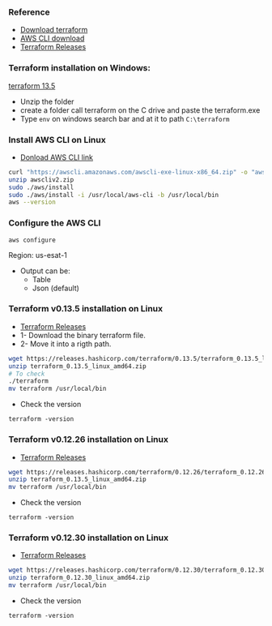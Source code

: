### Reference
* [Download terraform](https://www.terraform.io/downloads.html)
* [AWS CLI download](https://aws.amazon.com/cli/)
* [Terraform Releases](https://releases.hashicorp.com/terraform/)

### Terraform installation on Windows:
[terraform 13.5](https://releases.hashicorp.com/terraform/0.13.5/)

* Unzip the folder
* create a folder call terraform on the C drive and paste the terraform.exe
* Type `env` on windows search bar and at it to path `C:\terraform`

### Install AWS CLI on Linux 
* [Donload AWS CLI link](https://docs.aws.amazon.com/cli/latest/userguide/install-cliv2-linux.html#cliv2-linux-install)

```sh
curl "https://awscli.amazonaws.com/awscli-exe-linux-x86_64.zip" -o "awscliv2.zip"
unzip awscliv2.zip
sudo ./aws/install
sudo ./aws/install -i /usr/local/aws-cli -b /usr/local/bin
aws --version
```

### Configure the AWS CLI
```
aws configure
```
Region: us-esat-1
* Output can be:
    * Table
    * Json (default)


### Terraform v0.13.5 installation on Linux
* [Terraform Releases](https://releases.hashicorp.com/terraform/)
* 1- Download the binary terraform file.
* 2- Move it into a rigth path.
```sh
wget https://releases.hashicorp.com/terraform/0.13.5/terraform_0.13.5_linux_amd64.zip
unzip terraform_0.13.5_linux_amd64.zip
# To check
./terraform
mv terraform /usr/local/bin
```
* Check the version
```
terraform -version
```

### Terraform v0.12.26 installation on Linux
* [Terraform Releases](https://releases.hashicorp.com/terraform/)
```sh
wget https://releases.hashicorp.com/terraform/0.12.26/terraform_0.12.26_linux_amd64.zip
unzip terraform_0.13.5_linux_amd64.zip
mv terraform /usr/local/bin
```
* Check the version
```
terraform -version
```

### Terraform v0.12.30 installation on Linux
* [Terraform Releases](https://releases.hashicorp.com/terraform/)
```sh
wget https://releases.hashicorp.com/terraform/0.12.30/terraform_0.12.30_linux_amd64.zip
unzip terraform_0.12.30_linux_amd64.zip
mv terraform /usr/local/bin
```
* Check the version
```
terraform -version
```

